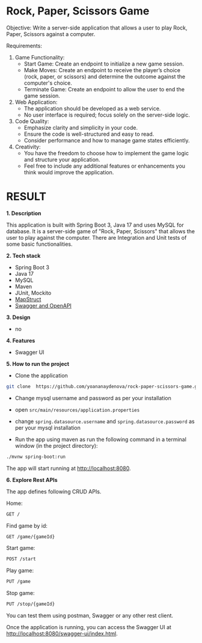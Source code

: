 # Rock, Paper, Scissors Game

Objective: Write a server-side application that allows a user to play Rock, Paper, Scissors against a computer.

Requirements:

1. Game Functionality:
   - Start Game: Create an endpoint to initialize a new game session.
   - Make Moves: Create an endpoint to receive the player’s choice (rock, paper, or scissors) and determine the outcome against the computer's choice.
   - Terminate Game: Create an endpoint to allow the user to end the game session.
2. Web Application:
   - The application should be developed as a web service.
   - No user interface is required; focus solely on the server-side logic.
3. Code Quality:
   - Emphasize clarity and simplicity in your code.
   - Ensure the code is well-structured and easy to read.
   - Consider performance and how to manage game states efficiently. 
4. Creativity:
   - You have the freedom to choose how to implement the game logic and structure your application.
   - Feel free to include any additional features or enhancements you think would improve the application.

# RESULT

**1. Description**
        
Тhis application is built with Spring Boot 3, Java 17 and uses MySQL for database. 
It is a server-side game of "Rock, Paper, Scissors" that allows the user to play against the computer.
There are Integration and Unit tests of some basic functionalities.

**2. Tech stack**
- Spring Boot 3
- Java 17
- MySQL 
- Maven
- JUnit, Mockito
- [MapStruct](https://mapstruct.org)
- [Swagger and OpenAPI](https://swagger.io/)

**3. Design**

 - no

**4. Features**

 - Swagger UI

**5. How to run the project**

 - Clone the application

```bash
git clone  https://github.com/yoananaydenova/rock-paper-scissors-game.git
```

 - Change mysql username and password as per your installation

+ open `src/main/resources/application.properties`

+ change `spring.datasource.username` and `spring.datasource.password` as per your mysql installation
 - Run the app using maven as run the following command in a terminal window (in the project directory):

```bash
./mvnw spring-boot:run
```

The app will start running at <http://localhost:8080>.

**6. Explore Rest APIs**

The app defines following CRUD APIs.

  Home: 
```bash 
GET /
```

  Find game by id: 
```bash
GET /game/{gameId}
 ```
    
  Start game: 
```bash
POST /start
```
    
  Play game:
```bash
PUT /game
```
    
  Stop game: 
```bash
PUT /stop/{gameId}
```

You can test them using postman, Swagger or any other rest client.

Once the application is running, you can access the Swagger UI at <http://localhost:8080/swagger-ui/index.html>.  